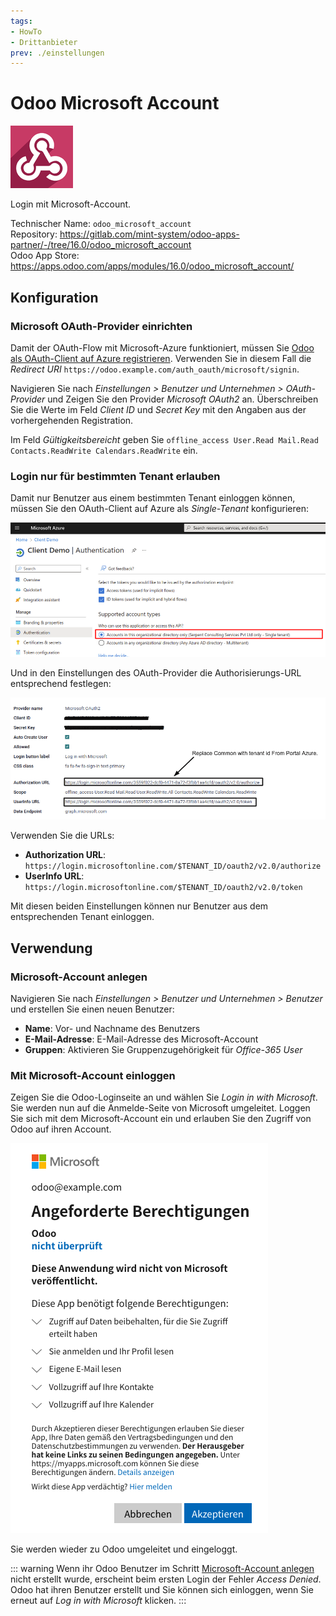 ```yaml
---
tags:
- HowTo
- Drittanbieter
prev: ./einstellungen
---
```

# Odoo Microsoft Account
![](assets/icons_odoo_microsoft_account.png)

Login mit Microsoft-Account.

Technischer Name: `odoo_microsoft_account`\
Repository: <https://gitlab.com/mint-system/odoo-apps-partner/-/tree/16.0/odoo_microsoft_account>\
Odoo App Store: <https://apps.odoo.com/apps/modules/16.0/odoo_microsoft_account/>

## Konfiguration

### Microsoft OAuth-Provider einrichten

Damit der OAuth-Flow mit Microsoft-Azure funktioniert, müssen Sie [Odoo als OAuth-Client auf Azure registrieren](Einstellungen%20OAuth.md#Odoo%20als%20OAuth-Client%20auf%20Azure%20registrieren). Verwenden Sie in diesem Fall die *Redirect URI* `https://odoo.example.com/auth_oauth/microsoft/signin`.

Navigieren Sie nach *Einstellungen > Benutzer und Unternehmen > OAuth-Provider* und Zeigen Sie den Provider *Microsoft OAuth2* an. Überschreiben Sie die Werte im Feld *Client ID* und *Secret Key* mit den Angaben aus der vorhergehenden Registration.

Im Feld *Gültigkeitsbereicht* geben Sie `offline_access User.Read Mail.Read Contacts.ReadWrite Calendars.ReadWrite` ein.

### Login nur für bestimmten Tenant erlauben

Damit nur Benutzer aus einem bestimmten Tenant einloggen können, müssen Sie den OAuth-Client auf Azure als *Single-Tenant* konfigurieren:

![](assets/Odoo%20Microsoft%20Account%20Single%20Tenant.png)

Und in den Einstellungen des OAuth-Provider die Authorisierungs-URL entsprechend festlegen:

![](assets/Odoo%20Microsoft%20Account%20URL.png)

Verwenden Sie die URLs:
* **Authorization URL**: `https://login.microsoftonline.com/$TENANT_ID/oauth2/v2.0/authorize`
* **UserInfo URL**: `https://login.microsoftonline.com/$TENANT_ID/oauth2/v2.0/token`

Mit diesen beiden Einstellungen können nur Benutzer aus dem entsprechenden Tenant einloggen.

## Verwendung

### Microsoft-Account anlegen

Navigieren Sie nach *Einstellungen > Benutzer und Unternehmen > Benutzer* und erstellen Sie einen neuen Benutzer:

* **Name**: Vor- und Nachname des Benutzers
* **E-Mail-Adresse**: E-Mail-Adresse des Microsoft-Account
* **Gruppen**: Aktivieren Sie Gruppenzugehörigkeit für *Office-365 User*

### Mit Microsoft-Account einloggen

Zeigen Sie die Odoo-Loginseite an und wählen Sie *Login in with Microsoft*. Sie werden nun auf die Anmelde-Seite von Microsoft umgeleitet. Loggen Sie sich mit dem Microsoft-Account ein und erlauben Sie den Zugriff von Odoo auf ihren Account.

![](assets/Odoo%20Microsoft%20Account%20Permissions.png)

Sie werden wieder zu Odoo umgeleitet und eingeloggt.

::: warning
Wenn ihr Odoo Benutzer im Schritt [Microsoft-Account anlegen](#Microsoft-Account%20anlegen) nicht erstellt wurde, erscheint beim ersten Login der Fehler *Access Denied*. Odoo hat ihren Benutzer erstellt und Sie können sich einloggen, wenn Sie erneut auf *Log in with Microsoft* klicken.
:::